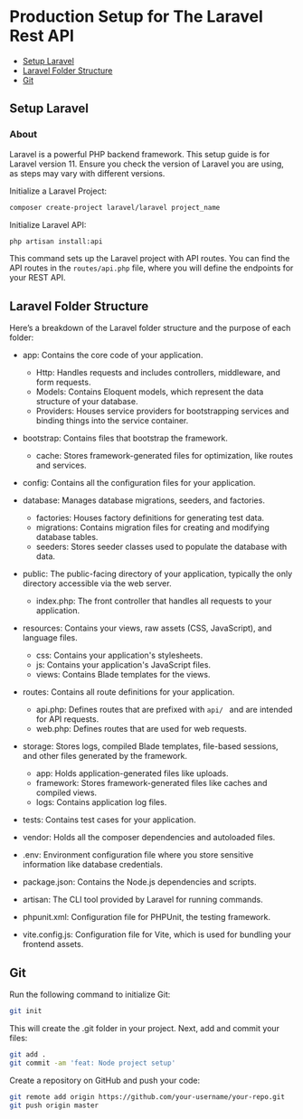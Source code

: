 # Production Setup for The Laravel Rest API

-   [Setup Laravel](#setup-laravel)
-   [Laravel Folder Structure](#laravel-folder-structure)
-   [Git](#git)

## Setup Laravel

### About

Laravel is a powerful PHP backend framework. This setup guide is for Laravel version 11. Ensure you check the version of Laravel you are using, as steps may vary with different versions.

Initialize a Laravel Project:

```bash
composer create-project laravel/laravel project_name
```

Initialize Laravel API:

```bash
php artisan install:api
```

This command sets up the Laravel project with API routes. You can find the API routes in the `routes/api.php` file, where you will define the endpoints for your REST API.

## Laravel Folder Structure

Here’s a breakdown of the Laravel folder structure and the purpose of each folder:

-   app: Contains the core code of your application.

    -   Http: Handles requests and includes controllers, middleware, and form requests.
    -   Models: Contains Eloquent models, which represent the data structure of your database.
    -   Providers: Houses service providers for bootstrapping services and binding things into the service container.

-   bootstrap: Contains files that bootstrap the framework.

    -   cache: Stores framework-generated files for optimization, like routes and services.

-   config: Contains all the configuration files for your application.

-   database: Manages database migrations, seeders, and factories.

    -   factories: Houses factory definitions for generating test data.
    -   migrations: Contains migration files for creating and modifying database tables.
    -   seeders: Stores seeder classes used to populate the database with data.

-   public: The public-facing directory of your application, typically the only directory accessible via the web server.

    -   index.php: The front controller that handles all requests to your application.

-   resources: Contains your views, raw assets (CSS, JavaScript), and language files.

    -   css: Contains your application's stylesheets.
    -   js: Contains your application's JavaScript files.
    -   views: Contains Blade templates for the views.

-   routes: Contains all route definitions for your application.

    -   api.php: Defines routes that are prefixed with `api/ ` and are intended for API requests.
    -   web.php: Defines routes that are used for web requests.

-   storage: Stores logs, compiled Blade templates, file-based sessions, and other files generated by the framework.

    -   app: Holds application-generated files like uploads.
    -   framework: Stores framework-generated files like caches and compiled views.
    -   logs: Contains application log files.

-   tests: Contains test cases for your application.
-   vendor: Holds all the composer dependencies and autoloaded files.

-   .env: Environment configuration file where you store sensitive information like database credentials.
-   package.json: Contains the Node.js dependencies and scripts.
-   artisan: The CLI tool provided by Laravel for running commands.
-   phpunit.xml: Configuration file for PHPUnit, the testing framework.
-   vite.config.js: Configuration file for Vite, which is used for bundling your frontend assets.

## Git

Run the following command to initialize Git:

```bash
git init
```

This will create the .git folder in your project. Next, add and commit your files:

```bash
git add .
git commit -am 'feat: Node project setup'
```

Create a repository on GitHub and push your code:

```bash
git remote add origin https://github.com/your-username/your-repo.git
git push origin master
```
